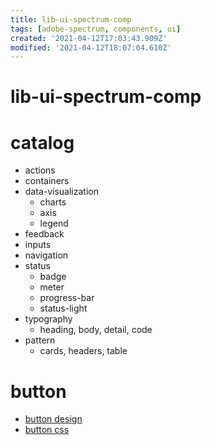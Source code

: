 ```yaml
---
title: lib-ui-spectrum-comp
tags: [adobe-spectrum, components, ui]
created: '2021-04-12T17:03:43.909Z'
modified: '2021-04-12T18:07:04.610Z'
---
```


# lib-ui-spectrum-comp

# catalog

- actions
- containers
- data-visualization
  - charts
  - axis
  - legend
- feedback
- inputs
- navigation
- status
  - badge
  - meter
  - progress-bar
  - status-light
- typography
  - heading, body, detail, code
- pattern
  - cards, headers, table

# button

- [button design](https://spectrum.adobe.com/page/button/)
- [button css](https://opensource.adobe.com/spectrum-css/button-primary.html)
